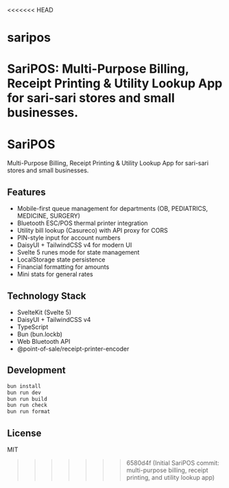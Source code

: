 <<<<<<< HEAD
# saripos
SariPOS: Multi-Purpose Billing, Receipt Printing &amp; Utility Lookup App for sari-sari stores and small businesses.
=======
# SariPOS

Multi-Purpose Billing, Receipt Printing & Utility Lookup App for sari-sari stores and small businesses.

## Features
- Mobile-first queue management for departments (OB, PEDIATRICS, MEDICINE, SURGERY)
- Bluetooth ESC/POS thermal printer integration
- Utility bill lookup (Casureco) with API proxy for CORS
- PIN-style input for account numbers
- DaisyUI + TailwindCSS v4 for modern UI
- Svelte 5 runes mode for state management
- LocalStorage state persistence
- Financial formatting for amounts
- Mini stats for general rates

## Technology Stack
- SvelteKit (Svelte 5)
- DaisyUI + TailwindCSS v4
- TypeScript
- Bun (bun.lockb)
- Web Bluetooth API
- @point-of-sale/receipt-printer-encoder

## Development
```bash
bun install
bun run dev
bun run build
bun run check
bun run format
```

## License
MIT
>>>>>>> 6580d4f (Initial SariPOS commit: multi-purpose billing, receipt printing, and utility lookup app)

